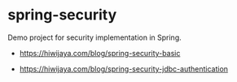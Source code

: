 # spring-security

Demo project for security implementation in Spring.

- <https://hiwijaya.com/blog/spring-security-basic>

- <https://hiwijaya.com/blog/spring-security-jdbc-authentication>
